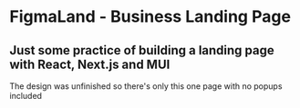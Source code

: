 # FigmaLand - Business Landing Page

## Just some practice of building a landing page with React, Next.js and MUI

The design was unfinished so there's only this one page with no popups included
